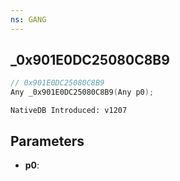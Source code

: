 ```yaml
---
ns: GANG
---
```

## _0x901E0DC25080C8B9

```c
// 0x901E0DC25080C8B9
Any _0x901E0DC25080C8B9(Any p0);
```

```
NativeDB Introduced: v1207
```

## Parameters
* **p0**:
